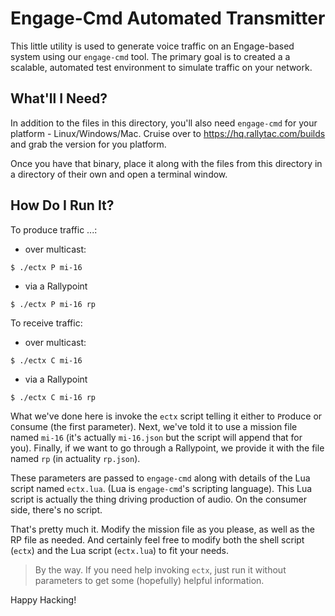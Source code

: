 # Engage-Cmd Automated Transmitter
This little utility is used to generate voice traffic on an Engage-based system using our `engage-cmd` tool.  The primary goal is to created a a scalable, automated test environment to simulate traffic on your network.

## What'll I Need?
In addition to the files in this directory, you'll also need `engage-cmd` for your platform - Linux/Windows/Mac.  Cruise over to https://hq.rallytac.com/builds and grab the version for you platform.

Once you have that binary, place it along with the files from this directory in a directory of their own and open a terminal window.

## How Do I Run It?
To produce traffic ...:

- over multicast:
```shell
$ ./ectx P mi-16
```
- via a Rallypoint
```shell
$ ./ectx P mi-16 rp
```

To receive traffic:
- over multicast:
```shell
$ ./ectx C mi-16
```
- via a Rallypoint
```shell
$ ./ectx C mi-16 rp
```

What we've done here is invoke the `ectx` script telling it either to `P`roduce or `C`onsume (the first parameter).  Next, we've told it to use a mission file named `mi-16` (it's actually `mi-16.json` but the script will append that for you).  Finally, if we want to go through a Rallypoint, we provide it with the file named `rp` (in actuality `rp.json`).

These parameters are passed to `engage-cmd` along with details of the Lua script named `ectx.lua`. (Lua is `engage-cmd`'s scripting language).  This Lua script is actually the thing driving production of audio.  On the consumer side, there's no script.

That's pretty much it.  Modify the mission file as you please, as well as the RP file as needed.  And certainly feel free to modify both the shell script (`ectx`) and the Lua script (`ectx.lua`) to fit your needs.

>By the way.  If you need help invoking `ectx`, just run it without parameters to get some (hopefully) helpful information.

Happy Hacking!

